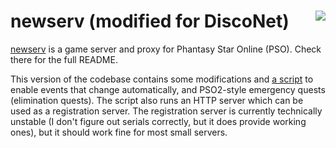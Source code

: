 # newserv (modified for DiscoNet)<img align="right" src="s-newserv.png" />

[newserv](https://github.com/fuzziqersoftware/newserv) is a game server and proxy for Phantasy Star Online (PSO). Check there for the full README.

This version of the codebase contains some modifications and [a script](run_newserv.py) to enable events that change automatically, and PSO2-style emergency quests (elimination quests). The script also runs an HTTP server which can be used as a registration server. The registration server is currently technically unstable (I don't figure out serials correctly, but it does provide working ones), but it should work fine for most small servers.